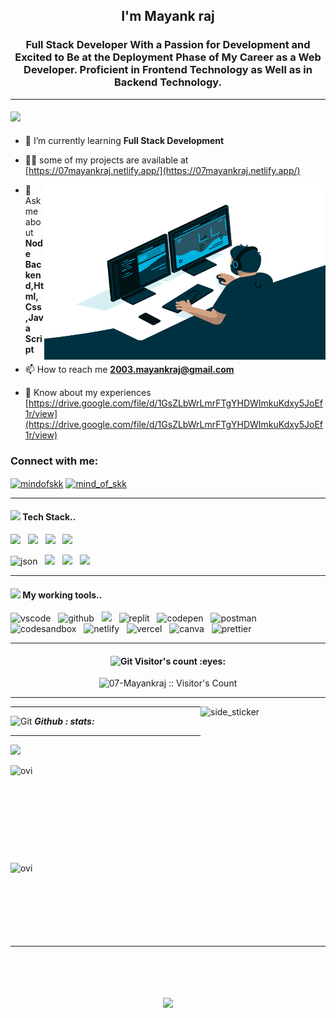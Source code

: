 <h2 align="center">I'm Mayank raj </h2>
<h3 align="center"> Full Stack Developer With a Passion for Development and Excited to Be at the Deployment Phase of My
    Career as a Web Developer. Proficient in Frontend Technology as Well as in Backend Technology.</h3>
<hr>

<h4><img src="https://media.giphy.com/media/iY8CRBdQXODJSCERIr/giphy.gif" width="30px">&nbsp; </h4>

- 🌱 I’m currently learning **Full Stack Development**

- 👨‍💻 some of my projects are available at [https://07mayankraj.netlify.app/](https://07mayankraj.netlify.app/)

<img align="right" src="/code.gif" width="450" height="280" />

- 💬 Ask me about **Node Backend,Html,Css,Java Script**

- 📫 How to reach me **2003.mayankraj@gmail.com**

- 📄 Know about my experiences
[https://drive.google.com/file/d/1GsZLbWrLmrFTgYHDWImkuKdxy5JoEf1r/view](https://drive.google.com/file/d/1GsZLbWrLmrFTgYHDWImkuKdxy5JoEf1r/view)

<h3 align="left">Connect with me:</h3>
<p align="left">
    <a href="https://www.linkedin.com/in/mayank-raj-b55614181/" target="blank"><img align="center"
            src="https://raw.githubusercontent.com/rahuldkjain/github-profile-readme-generator/master/src/images/icons/Social/linked-in-alt.svg"
            alt="mindofskk" height="30" width="40" /></a>
    <a href="https://www.instagram.com/mayank_raj____/" target="blank"><img align="center"
            src="https://raw.githubusercontent.com/rahuldkjain/github-profile-readme-generator/master/src/images/icons/Social/instagram.svg"
            alt="mind_of_skk" height="30" width="40" /></a>
</p>


<hr>
<h4><img src="https://media.giphy.com/media/iY8CRBdQXODJSCERIr/giphy.gif" width="30px">&nbsp;Tech Stack..</h4>
<p >

<img src="https://img.shields.io/badge/html5%20-%23e34f26.svg?&style=for-the-badge&logo=html5&logoColor=white" />&nbsp;&nbsp;
<img src="https://img.shields.io/badge/css3%20-%231572B6.svg?&style=for-the-badge&logo=css3&logoColor=white" />&nbsp;&nbsp;
<img src="https://img.shields.io/badge/javascript%20-%23F7DF1.svg?&style=for-the-badge&logo=javascript&logoColor=white" />&nbsp;&nbsp;
<img src="https://img.shields.io/badge/bootstrap-%23563D7C.svg?style=for-the-badge&logo=bootstrap&logoColor=white" />&nbsp;&nbsp;
<br/>


 

<img src="https://img.shields.io/badge/Node.js-43853D?style=for-the-badge&logo=node.js&logoColor=white" alt="json" />&nbsp;&nbsp;
<img src="https://img.shields.io/badge/express.js-%23404d59.svg?style=for-the-badge&logo=express&logoColor=%2361DAFB" />&nbsp;&nbsp;
<img src="https://img.shields.io/badge/MongoDB-%234ea94b.svg?style=for-the-badge&logo=mongodb&logoColor=white" />&nbsp;&nbsp;
<img src="https://img.shields.io/badge/NPM-%23000000.svg?style=for-the-badge&logo=npm&logoColor=white" />&nbsp;&nbsp;
<br/>


</p>
<hr>
<h4><img src="https://media.giphy.com/media/iY8CRBdQXODJSCERIr/giphy.gif" width="30px">&nbsp;My working tools..</h4>
<p>
  <img src="https://img.shields.io/badge/VSCode-0078D4?style=for-the-badge&logo=visual%20studio%20code&logoColor=white" alt="vscode" />&nbsp;&nbsp;
  <img src="https://img.shields.io/badge/GitHub-100000?style=for-the-badge&logo=github&logoColor=white" alt="github"/>&nbsp;&nbsp;
  <img src="https://img.shields.io/badge/Git%20-%23F7DF1E.svg?&style=for-the-badge&color=blue&logo=Git&logoColor=white" />&nbsp;&nbsp;
  <img src="https://img.shields.io/badge/replit-667881?style=for-the-badge&logo=replit&logoColor=white" alt="replit" />&nbsp;&nbsp;
 <img src="https://img.shields.io/badge/Codepen-000000?style=for-the-badge&logo=codepen&logoColor=white" alt="codepen" />&nbsp;&nbsp;
 <img src="https://img.shields.io/badge/Postman-FF6C37?style=for-the-badge&logo=Postman&logoColor=white" alt="postman"/>&nbsp;&nbsp;
 <br/>
  <img src="https://img.shields.io/badge/Codesandbox-000000?style=for-the-badge&logo=CodeSandbox&logoColor=white" alt="codesandbox" />&nbsp;&nbsp;
  <img src="https://img.shields.io/badge/Netlify-00C7B7?style=for-the-badge&logo=netlify&logoColor=white" alt="netlify" />&nbsp;&nbsp;
  <img src="https://img.shields.io/badge/Vercel-000000?style=for-the-badge&logo=vercel&logoColor=white" alt="vercel" />&nbsp;&nbsp;
  <img src="https://img.shields.io/badge/Canva-%2300C4CC.svg?&style=for-the-badge&logo=Canva&logoColor=white" alt="canva" />&nbsp;&nbsp;
  <img src="https://img.shields.io/badge/prettier-1A2C34?style=for-the-badge&logo=prettier&logoColor=F7BA3E" alt="prettier" />&nbsp;&nbsp;
</p>
<hr>



<h4 align="center"><img src="https://media.giphy.com/media/W5eoZHPpUx9sapR0eu/giphy.gif" width="30px"
    alt="Git" />&nbsp;Visitor's count :eyes:</h4>

<p align="center"><img src="https://profile-counter.glitch.me/{07-Mayankraj}/count.svg"
    alt="07-Mayankraj :: Visitor's Count" /></p>

<hr>

<img align="right" width=200px height=250px alt="side_sticker"
  src="https://media.giphy.com/media/TEnXkcsHrP4YedChhA/giphy.gif" />


<hr>


<p align="left">
    <img src="https://media.giphy.com/media/W5eoZHPpUx9sapR0eu/giphy.gif" width="30px" alt="Git" />&nbsp;<i><b>Github : 
        stats:</b></i>
  </p>
  
  
  
<hr>
  
  <p align="left">
    <img src="https://github-readme-streak-stats.herokuapp.com/?user=07-Mayankraj&theme=chartreuse-dark" />
  </p>
  
  
  <p>
    <a href="https://github.com/07-Mayankraj"><span>
        <img align="left"
          src="https://github-readme-stats.vercel.app/api/top-langs?username=07-Mayankraj&show_icons=true&locale=en&layout=compact&theme=chartreuse-dark"
          alt="ovi" /><br /><br /><br /><br /><br /><br />
        <img align="left"
          src="https://github-readme-stats.vercel.app/api?username=07-Mayankraj&show_icons=true&locale=en&theme=chartreuse-dark"
          alt="ovi" width="400px" />
      </span></a>
  </p>
  
  <br /><br /><br /><br /><br /><br /><br /><br /><br />
  <hr clear="both">
  <br /><br /><br />
  <p align="center">
    <a href="https://github.com/07-Mayankraj"><span>
        <img align="center"
          src="https://github-profile-summary-cards.vercel.app/api/cards/profile-details?username=07-Mayankraj&theme=dracula" />
      </span></a>
  </p>
  
  
  <br />
